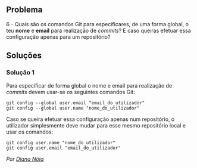 ## Problema

6 - Quais são os comandos Git para especificares, de uma forma global, o teu
**nome** e **email** para realização de *commits*? E caso queiras efetuar essa
configuração apenas para um repositório?

## Soluções

### Solução 1

Para especificar de forma global o nome e email para realização de *commits* 
devem usar-se os seguintes comandos Git:

```
git config --global user.email "email_do_utilizador"
git config --global user.name "nome_do_utilizador"
```

Caso se queira efetuar essa configuração apenas num repositório, o utilizador
simplesmente deve mudar para esse mesmo repositório local e usar os comandos:

```
git config user.name "nome_do_utilizador"
git config user.email "email_do_utilizador"
```

*Por [Diana Nóia](https://github.com/DianaNoia)*